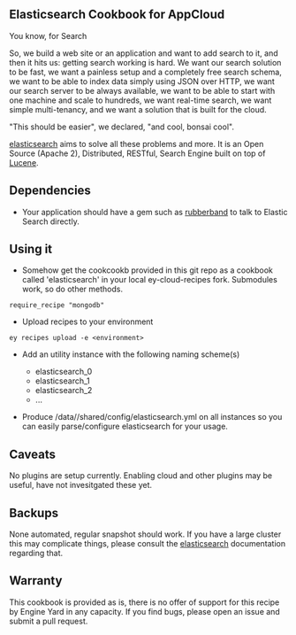 Elasticsearch Cookbook for AppCloud
---------------

You know, for Search

So, we build a web site or an application and want to add search to it, and then it hits us: getting search working is hard. We want our search solution to be fast, we want a painless setup and a completely free search schema, we want to be able to index data simply using JSON over HTTP, we want our search server to be always available, we want to be able to start with one machine and scale to hundreds, we want real-time search, we want simple multi-tenancy, and we want a solution that is built for the cloud.

"This should be easier", we declared, "and cool, bonsai cool".

[elasticsearch][2] aims to solve all these problems and more. It is an Open Source (Apache 2), Distributed, RESTful, Search Engine built on top of [Lucene][1].

Dependencies
--------

  * Your application should have a gem such as [rubberband][3] to talk to Elastic Search directly.  

Using it
--------

  * Somehow get the cookcookb provided in this git repo as a cookbook called 'elasticsearch' in your local ey-cloud-recipes fork.  Submodules work, so do other methods.

``require_recipe "mongodb"``  

  * Upload recipes to your environment

``ey recipes upload -e <environment>``  

  * Add an utility instance with the following naming scheme(s)
      * elasticsearch_0
      * elasticsearch_1
      * elasticsearch_2
      * ...

  * Produce /data/<appname>/shared/config/elasticsearch.yml on all instances so you can easily parse/configure elasticsearch for your usage.

Caveats
--------

No plugins are setup currently.  Enabling cloud and other plugins may be useful, have not invesitgated these yet.

Backups
--------

None automated, regular snapshot should work.  If you have a large cluster this may complicate things, please consult the [elasticsearch][2] documentation regarding that.

Warranty
--------

This cookbook is provided as is, there is no offer of support for this
recipe by Engine Yard in any capacity.  If you find bugs, please open an
issue and submit a pull request.

[1]: http://lucene.apache.org/
[2]: http://www.elasticsearch.org/
[3]: https://github.com/grantr/rubberband
